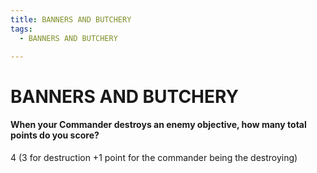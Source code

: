 ```yaml
---
title: BANNERS AND BUTCHERY
tags:
  - BANNERS AND BUTCHERY

---
```


# BANNERS AND BUTCHERY

#### When your Commander destroys an enemy objective, how many total points do you score?

4 (3 for destruction +1 point for the commander being the destroying)


